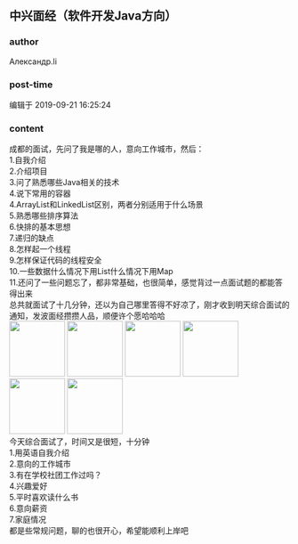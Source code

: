 ## 中兴面经（软件开发Java方向）
### author 
Александр.li
### post-time 

编辑于  2019-09-21 16:25:24
### content 
<div class="post-topic-des nc-post-content">
 <div>
  成都的面试，先问了我是哪的人，意向工作城市，然后：
 </div>
 <div>
  1.自我介绍
 </div>
 <div>
  2.介绍项目
 </div>
 <div>
  3.问了熟悉哪些Java相关的技术
 </div>
 <div>
  4.说下常用的容器
 </div>
 <div>
  4.ArrayList和LinkedList区别，两者分别适用于什么场景
 </div>
 <div>
  5.熟悉哪些排序算法
 </div>
 <div>
  6.快排的基本思想
 </div>
 <div>
  7.递归的缺点
 </div>
 <div>
  8.怎样起一个线程
 </div>
 <div>
  9.怎样保证代码的线程安全
 </div>
 <div>
  10.一些数据什么情况下用List什么情况下用Map
 </div>
 <div>
  11.还问了一些问题忘了，都非常基础，也很简单，感觉背过一点面试题的都能答得出来
 </div>
 <div>
  总共就面试了十几分钟，还以为自己哪里答得不好凉了，刚才收到明天综合面试的通知，发波面经攒攒人品，顺便许个愿哈哈哈
 </div>
 <div>
  <img data-card-emoji="[顺利签约]" height="100px" src="https://uploadfiles.nowcoder.com/images/20191018/63_1571399750686_BA6BEB7AE28EF0A97D7A0A038FEB5060" width="100px"/>
  <img data-card-emoji="[锦鲤附体]" height="100px" src="https://uploadfiles.nowcoder.com/images/20191018/63_1571398895333_10FB15C77258A991B0028080A64FB42D" width="100px"/>
  <img data-card-emoji="[成功上岸]" height="100px" src="https://uploadfiles.nowcoder.com/images/20191018/63_1571399271580_F19C9085129709EE14D013BE869DF69B" width="100px"/>
  <img data-card-emoji="[心想事成]" height="100px" src="https://uploadfiles.nowcoder.com/images/20191018/63_1571399346072_59B2900AA03CB2182A51CDB520B535B6" width="100px"/>
  <img data-card-emoji="[offer+1]" height="100px" src="https://uploadfiles.nowcoder.com/images/20191018/63_1571398958756_9EB9CD58B9EA5E04C890326B5C1F471F" width="100px"/>
  <img data-card-emoji="[万事顺利]" height="100px" src="https://uploadfiles.nowcoder.com/images/20191018/63_1571398763964_4A47A0DB6E60853DEDFCFDF08A5CA249" width="100px"/>
  <br/>
 </div>
 <div>
  今天综合面试了，时间又是很短，十分钟
 </div>
 <div>
  1.用英语自我介绍
 </div>
 <div>
  2.意向的工作城市
 </div>
 <div>
  3.有在学校社团工作过吗？
 </div>
 <div>
  4.兴趣爱好
 </div>
 <div>
  5.平时喜欢读什么书
 </div>
 <div>
  6.意向薪资
 </div>
 <div>
  7.家庭情况
 </div>
 <div>
  都是些常规问题，聊的也很开心，希望能顺利上岸吧
 </div>
</div>
